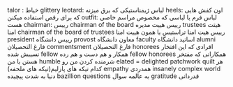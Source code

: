 talor : خیاط
glittery leotard: لباس ژیمناستیکی که برق میزنه
heels: اون کفش هایی که برای رقص استفاده میکنن 
outfit: لباس فرم یا لباسی که مخصوص مراسم خاصی هست
chairman: رییس
chairman of the board رییس هییت مدیره
trustees هیتت امنا
chairman of the board of trustees رییس هیت امنا تراستیس یا همون هییت امنا
president رییس دانشگاه
provost معاون دانشگاه
faculty اساتید دانشگاه
alumni فارغ التحصیلان 
commentsment فارغ التحصیلان
honorees افرادی که این افتخار نسیبش شده
fellow همکار و هم دست و هم رده
fellow honorees همکارانی که مفتخر هستن با من
humble شرمنده کردن من رو
elated = delighted
patchwork quilt هر کدام تیکه های پازلیم(تیکه های ملحفه)
empathy همدردی
insanely complex world دنیا به شدت پیچیده
bazillion questions یه عالمه سوال
gratitude قدردانی
